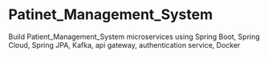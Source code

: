 # Patinet_Management_System
Build Patient_Management_System microservices using Spring Boot, Spring Cloud, Spring JPA, Kafka, api gateway, authentication service, Docker 
